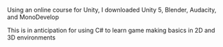 Using an online course for Unity, I downloaded Unity 5, Blender, Audacity, and MonoDevelop

This is in anticipation for using C# to learn game making basics in 2D and 3D environments
